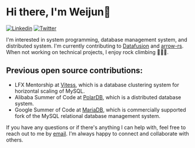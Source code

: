 # Hi there, I'm Weijun👋

<p align="left">
<!-- <a href="https://www.douban.com/people/ixxchan"><img src="https://img.shields.io/badge/@ixxchan-007722?style=flat&logo=Douban&logoColor=white" alt="Douban" /></a>  -->
<a href="https://www.linkedin.com/in/weijunhuang/?locale=en_US"><img src="https://img.shields.io/badge/@weijun-0073b1?style=flat&logo=LinkedIn&logoColor=white" alt="Linkedin" /></a> 
<a href="https://twitter.com/huangweijun1001"><img src="https://img.shields.io/badge/@huangweijun1001-1DA1F2?style=flat&logo=Twitter&logoColor=white" alt="Twitter"/></a>
</p>

I'm interested in system programming, database management system, and distributed system. I'm currently contributing to [Datafusion](https://github.com/apache/arrow-datafusion) and [arrow-rs](https://github.com/apache/arrow-rs). When not working on technical projects, I enjoy rock climbing 🧗🏻‍♀️. 

## Previous open source contributions:
- LFX Mentorship at [Vitess](https://github.com/vitessio/vitess), which is a database clustering system for horizontal scaling of MySQL.
- Alibaba Summer of Code at [PolarDB](https://github.com/alibaba/polardb), which is a distributed database system.
- Google Summer of Code at [MariaDB](https://github.com/MariaDB/server), which is commercially supported fork of the MySQL relational database management system.

If you have any questions or if there's anything I can help with, feel free to reach out to me by [email](mailto:huangweijun1001@gmail.com). I'm always happy to connect and collaborate with others.


<!--
**Weijun-H/Weijun-H** is a ✨ _special_ ✨ repository because its `README.md` (this file) appears on your GitHub profile.

Here are some ideas to get you started:

- 🔭 I’m currently working on ...
- 🌱 I’m currently learning ...
- 👯 I’m looking to collaborate on ...
- 🤔 I’m looking for help with ...
- 💬 Ask me about ...
- 📫 How to reach me: ...
- 😄 Pronouns: ...
- ⚡ Fun fact: ...
-->
